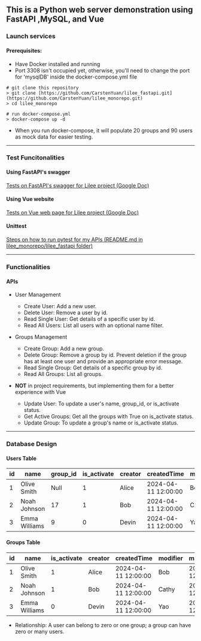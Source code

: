 ## This is a Python web server demonstration using FastAPI ,MySQL, and Vue
### Launch services
#### Prerequisites:
- Have Docker installed and running
- Port 3308 isn't occupied yet, otherwise, you'll need to change the port for 'mysqlDB' inside the docker-compose.yml file
```
# git clone this repository
> git clone [https://github.com/CarstenYuan/lilee_fastapi.git](https://github.com/CarstenYuan/lilee_monorepo.git)
> cd lilee_monorepo

# run docker-compose.yml
> docker-compose up -d
```
- When you run docker-compose, it will populate 20 groups and 90 users as mock data for easier testing.
---
### Test Funcitonalities
#### Using FastAPI's swagger
[Tests on FastAPI's swagger for Lilee project (Google Doc)](https://docs.google.com/document/d/1wrQXcUyLsucOAMaBRd_eFOyPEB4xaptl4ITwmUukbWw/edit?usp=sharing)

#### Using Vue website
[Tests on Vue web page for Lilee project (Google Doc)](https://docs.google.com/document/d/1a9OkUvqk4BWjV08H2m1gKLXe-Gu8pmVkTjMyInvnzhY/edit?usp=sharing)

#### Unittest
[Steps on how to run pytest for my APIs (README.md in lilee_monorepo/lilee_fastapi folder)](https://github.com/CarstenYuan/lilee_monorepo/tree/main/lilee_fastapi)

---
### Functionalities
#### APIs
- User Management
    - Create User: Add a new user.
    - Delete User: Remove a user by id.
    - Read Single User: Get details of a specific user by id.
    - Read All Users: List all users with an optional name filter.

- Groups Management
    - Create Group: Add a new group.
    - Delete Group: Remove a group by id. Prevent deletion if the group has at least one user and provide an appropriate error message.
    - Read Single Group: Get details of a specific group by id.
    - Read All Groups: List all groups.

- **NOT** in project requirements, but implementing them for a better experience with Vue
    - Update User: To update a user's name, group_id, or is_activate status.
    - Get Active Groups: Get all the groups with True on is_activate status.
    - Update Group: To update a group's name or is_activate status.
---
### Database Design
#### Users Table
| id     | name               | group_id| is_activate| creator | createdTime        | modifier| modifiedTime       |
|--------|--------------------|---------|------------|---------|--------------------|---------|--------------------|
| 1      | Olive Smith        | Null    | 1          | Alice   | 2024-04-11 12:00:00| Bob     | 2024-04-12 12:30:00|
| 2      | Noah Johnson       | 17      | 1          | Bob     | 2024-04-11 12:00:00| Cathy   | 2024-04-12 12:30:00|
| 3      | Emma Williams      | 9       | 0          | Devin   | 2024-04-11 12:00:00| Yao     | 2024-04-12 12:30:00|

#### Groups Table
| id     | name               | is_activate| creator | createdTime        | modifier| modifiedTime       |
|--------|--------------------|------------|---------|--------------------|---------|--------------------|
| 1      | Olive Smith        | 1          | Alice   | 2024-04-11 12:00:00| Bob     | 2024-04-12 12:30:00|
| 2      | Noah Johnson       | 1          | Bob     | 2024-04-11 12:00:00| Cathy   | 2024-04-12 12:30:00|
| 3      | Emma Williams      | 0          | Devin   | 2024-04-11 12:00:00| Yao     | 2024-04-12 12:30:00|

- Relationship: A user can belong to zero or one group; a group can have zero or many users.
